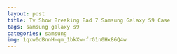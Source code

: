 ```yaml
---
layout: post
title: Tv Show Breaking Bad 7 Samsung Galaxy S9 Case
tags: samsung galaxy s9
categories: samsung
img: 1qxw0dBnnH-qm_1bkXw-frG1n0Hx86Q4w
---
```

